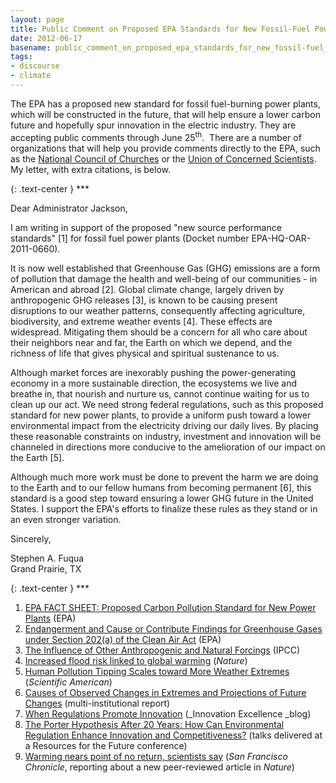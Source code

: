 ```yaml
---
layout: page
title: Public Comment on Proposed EPA Standards for New Fossil-Fuel Power Plants
date: 2012-06-17
basename: public_comment_on_proposed_epa_standards_for_new_fossil-fuel_power_plants
tags:
- discourse
- climate
---
```


The EPA has a proposed new standard for fossil fuel-burning power plants, which
will be constructed in the future, that will help ensure a lower carbon future
and hopefully spur innovation in the electric industry. They are accepting
public comments through June 25<sup>th</sup>.  There are a number of
organizations that will help you provide comments directly to the EPA, such as
the [National
Council of Churches](http://salsa.democracyinaction.org/o/1845/p/dia/action/public/?action_KEY=10600) or the [Union
of Concerned Scientists](http://www.ucsusa.org/global_warming/what_you_can_do/power-plant-standards.html). My letter, with extra citations, is below.

<!-- truncate -->

{: .text-center }
\***

Dear Administrator Jackson,

I am writing in support of the proposed "new source performance standards" [1]
for fossil fuel power plants (Docket number EPA-HQ-OAR-2011-0660).

It is now well established that Greenhouse Gas (GHG) emissions are a form of
pollution that damage the health and well-being of our communities - in American
and abroad [2]. Global climate change, largely driven by anthropogenic GHG
releases [3], is known to be causing present disruptions to our weather
patterns, consequently affecting agriculture, biodiversity, and extreme weather
events [4]. These effects are widespread. Mitigating them should be a concern
for all who care about their neighbors near and far, the Earth on which we
depend, and the richness of life that gives physical and spiritual sustenance to
us.

Although market forces are inexorably pushing the power-generating economy in a
more sustainable direction, the ecosystems we live and breathe in, that nourish
and nurture us, cannot continue waiting for us to clean up our act. We need
strong federal regulations, such as this proposed standard for new power plants,
to provide a uniform push toward a lower environmental impact from the
electricity driving our daily lives. By placing these reasonable constraints on
industry, investment and innovation will be channeled in directions more
conducive to the amelioration of our impact on the Earth [5].

Although much more work must be done to prevent the harm we are doing to the
Earth and to our fellow humans from becoming permanent [6], this standard is a
good step toward ensuring a lower GHG future in the United States. I support the
EPA's efforts to finalize these rules as they stand or in an even stronger
variation.

Sincerely,

Stephen A. Fuqua<br>
Grand Prairie, TX

{: .text-center }
\***

1. <a
   href="http://epa.gov/carbonpollutionstandard/pdfs/20120327factsheet.pdf">EPA
   FACT SHEET: Proposed Carbon Pollution Standard for New Power Plants</a> (EPA)
1. <a href="http://epa.gov/climatechange/endangerment.html">Endangerment and
   Cause or Contribute Findings for Greenhouse Gases under Section 202(a) of the
   Clean Air Act</a> (EPA)
1. <a
   href="http://www.ipcc.ch/publications_and_data/ar4/wg1/en/ch9s9-4-1-5.html">The
   Influence of Other Anthropogenic and Natural Forcings</a> (IPCC)
1. <a href="http://www.nature.com/news/2011/110216/full/470316a.html">Increased
   flood risk linked to global warming</a> (_Nature_)
1. <a
   href="http://www.scientificamerican.com/article.cfm?id=human-pollution-tipping-scaled-toward-more-weather-extremes">Human
   Pollution Tipping Scales toward More Weather Extremes</a> (_Scientific
   American_)
1. <a
   href="http://www.gfdl.noaa.gov/bibliography/related_files/wjg0801.pdf">Causes
   of Observed Changes in Extremes and Projections of Future Changes</a>
   (multi-institutional
report)
1. <a
   href="http://www.innovationexcellence.com/blog/2012/02/10/when-regulations-promote-innovation/">When
   Regulations Promote Innovation</a> (_Innovation Excellence _blog)
1. <a
   href="http://www.rff.org/Events/Pages/The-Porter-Hypothesis-After-20-Years-How-Can-Environmental-Regulation-Enhance-Innovation-and-Competitiveness.aspx">The
   Porter Hypothesis After 20 Years: How Can Environmental Regulation Enhance
   Innovation and Competitiveness?</a> (talks delivered at a Resources for the
   Future conference)
1. <a
   href="http://www.sfgate.com/cgi-bin/article.cgi?f=/c/a/2012/06/06/BA1T1OT26G.DTL">Warming
   nears point of no return, scientists say</a> (_San Francisco Chronicle_,
   reporting about a new peer-reviewed article in _Nature_)
